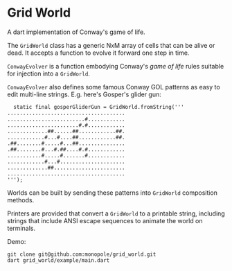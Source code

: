 # Grid World

A dart implementation of Conway's game of life.

The `GridWorld` class has a generic NxM array
of cells that can be alive or dead.  It accepts
a function to evolve it forward one step in time.

`ConwayEvolver` is a function embodying Conway's
_game of life_ rules suitable for injection
into a `GridWorld`.

`ConwayEvolver` also defines some famous Conway GOL
patterns as easy to edit multi-line strings.
E.g. here's Gosper's glider gun:

```
  static final gosperGliderGun = GridWorld.fromString('''
......................................
.........................#............
.......................#.#............
.............##......##............##.
............#...#....##............##.
.##........#.....#...##...............
.##........#...#.##....#.#............
...........#.....#.......#............
............#...#.....................
.............##.......................
......................................
''');
```

Worlds can be built by sending these patterns
into `GridWorld` composition methods.

Printers are provided that convert a `GridWorld`
to a printable string, including strings
that include ANSI escape sequences to animate
the world on terminals.

Demo:

```
git clone git@github.com:monopole/grid_world.git
dart grid_world/example/main.dart
```
